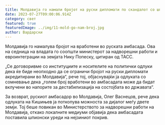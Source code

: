 ```yaml
---
title: Молдавија го намали бројот на руски дипломати по скандалот со шпионирање
date: 2023-07-27T09:00:06.914Z
category: свет
featured: true
featuredImage: ../img/11-mold-go-nam-broj.jpg
author: Вардарски
---
```

Молдавија го намалува бројот на вработени во руската амбасада. Ова на седница на владата го соопшти министерот за надворешни работи и евроинтеграции на земјата Нику Попеску, цитиран од ТАСС.

„Се договоривме со институциите и носителите на политички одлуки дека ќе биде неопходно да се ограничи бројот на руски дипломати акредитирани во Молдавија“, рече тој, објаснувајќи ја одлуката со сомневање дека „голем број вработени во амбасадата може да бидат вклучени во напорите за дестабилизација на состојбата во државата“.

За возврат, рускиот амбасадор во Молдавија, Олег Васнецов, рече дека одлуката на Кишињев ја поткопува можноста за дијалог меѓу двете земји. Тој беше повикан во Министерството за надворешни работи на Молдавија, откако локалните медиуми објавија дека амбасадата поставила шпионски уреди на нејзиниот покрив.